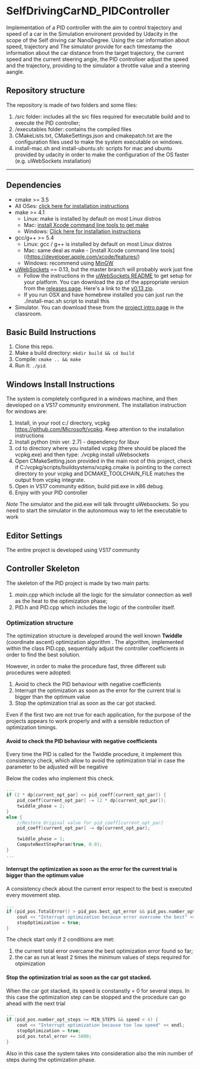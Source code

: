 # SelfDrivingCarND_PIDController

Implementation of a PID controller with the aim to control trajectory and speed of a car in the Simulation environent provided by Udacity in the scope of the Self driving car NanoDegree. Using the car information about speed, trajectory and The simulator provide for each timestamp the information about the car distance from the target trajectory, the current speed and the current steering angle, the PID controlloer adjust the speed and the trajectory, providing to the simulator a throttle value and a steering aangle.


## Repository structure

The repository is made of two folders and some files:

1.  /src folder: includes all the src files required for executable build and to execute the PID controller;
2.	/executables folder: contains the compiled files
3.  CMakeLists.txt, CMakeSettings.json and cmakepatch.txt are the configuration files used to make the system executable on windows. 
4.  install-mac.sh and install-ubuntu.sh: scripts for mac and ubuntu provided by udacity in order to make the configuration of the OS faster (e.g. uWebSockets installation) 

---

## Dependencies

* cmake >= 3.5
 * All OSes: [click here for installation instructions](https://cmake.org/install/)
* make >= 4.1
  * Linux: make is installed by default on most Linux distros
  * Mac: [install Xcode command line tools to get make](https://developer.apple.com/xcode/features/)
  * Windows: [Click here for installation instructions](http://gnuwin32.sourceforge.net/packages/make.htm)
* gcc/g++ >= 5.4
  * Linux: gcc / g++ is installed by default on most Linux distros
  * Mac: same deal as make - [install Xcode command line tools]((https://developer.apple.com/xcode/features/)
  * Windows: recommend using [MinGW](http://www.mingw.org/)
* [uWebSockets](https://github.com/uWebSockets/uWebSockets) == 0.13, but the master branch will probably work just fine
  * Follow the instructions in the [uWebSockets README](https://github.com/uWebSockets/uWebSockets/blob/master/README.md) to get setup for your platform. You can download the zip of the appropriate version from the [releases page](https://github.com/uWebSockets/uWebSockets/releases). Here's a link to the [v0.13 zip](https://github.com/uWebSockets/uWebSockets/archive/v0.13.0.zip).
  * If you run OSX and have homebrew installed you can just run the ./install-mac.sh script to install this
* Simulator. You can download these from the [project intro page](https://github.com/udacity/CarND-PID-Control-Project/releases) in the classroom.

## Basic Build Instructions

1. Clone this repo.
2. Make a build directory: `mkdir build && cd build`
3. Compile: `cmake .. && make`
4. Run it: `./pid`.

## Windows Install Instructions 

The system is completely configured in a windows machine, and then developed on a VS17 community environment. The installation instruction for windows are:

1. Install, in your root c:/ directory, vcpkg https://github.com/Microsoft/vcpkg. Keep attention to the installation instructions
2. Install python (min ver. 2.7) - dependency for libuv
3. cd to directory where you installed vcpkg (there should be placed the vcpkg.exe) and then type: ./vcpkg install uWebsockets 
4. Open CMakeSetting.json provided in the main root of this project, check if C:/vcpkg/scripts/buildsystems/vcpkg.cmake is pointing to the correct directory to your vcpkg and DCMAKE_TOOLCHAIN_FILE matches the output from vcpkg integrate.
5. Open in VS17 community edition, build pid.exe in x86 debug.
6. Enjoy with your PID controller

*Note* The simulator and the pid.exe will talk throught uWebsockets. So you need to start the simulator in the autonomous way to let the executable to work

## Editor Settings

The entire project is developed using VS17 community

## Controller Skeleton

The skeleton of the PID project is made by two main parts: 

1. *main.cpp* which include all the logic for the simulator connection as well as the heat to the optimization phase; 
2. PID.h and PID.cpp which includes the logic of the controller itself. 

### Optimization structure

The optimization structure is developed around the well known **Twiddle** (coordinate ascent) optimization algorithm . The algorithm, implemented within the class PID.cpp, sequentially adjust the controller coefficients in order to find the best solution. 

However, in order to make the procedure fast, three different sub procedures were adopted:

1. Avoid to check the PID behaviour with negative coefficients
2. Interrupt the optimization as soon as the error for the current trial is bigger than the optimum value
3. Stop the optimization trial as soon as the car got stacked.

Even if the first two are not true for each application, for the purpose of the projects appears to work properly and with a sensible reduction of optimization timings.

#### Avoid to check the PID behaviour with negative coefficients

Every time the PID is called for the Twiddle procedure, it implement this consistency check, which allow to avoid the optimization trial in case the parameter to be adjusted will be negative

Below the codes who implement this check.

```c++
...
if (2 * dp[current_opt_par] <= pid_coeff[current_opt_par]) {
	pid_coeff[current_opt_par] -= (2 * dp[current_opt_par]);
	twiddle_phase = 2; 
}
else {
	//Restore Original value for pid_coeff[current_opt_par]
	pid_coeff[current_opt_par] -= dp[current_opt_par];

	twiddle_phase = 1;
	ComputeNextStepParam(true, 0.9);
}
...
```
#### Interrupt the optimization as soon as the error for the current trial is bigger than the optimum value

A consistency check about the current error respect to the best is executed every movement step.


```c++
...
if (pid_pos.TotalError() > pid_pos.best_opt_error && pid_pos.number_opt_steps >= MIN_STEPS * 2) {
	cout << "Interrupt optimization because error overcome the best" << endl;
	stopOptimization = true;
}

```
The check start only if 2 conditions are met: 

1. the current total error overcame the best optimization error found so far;
2. the car as run at least 2 times the minimum values of steps required for otpimization

#### Stop the optimization trial as soon as the car got stacked.

When the car got stacked, its speed is constanstly = 0 for several steps. In this case the optimization step can be stopped and the procedure can go ahead with the next trial

```c++
...
if (pid_pos.number_opt_steps >= MIN_STEPS && speed < 4) {
	cout << "Interrupt optimization because too low speed" << endl;
	stopOptimization = true;
	pid_pos.total_error += 5000;
}

```
Also in this case the system takes into consideration also the min number of steps during the optimization phase.
